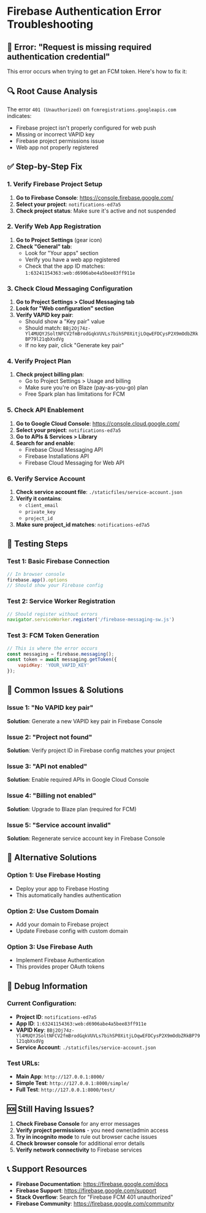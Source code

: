 # Firebase Authentication Error Troubleshooting

## 🚨 Error: "Request is missing required authentication credential"

This error occurs when trying to get an FCM token. Here's how to fix it:

## 🔍 Root Cause Analysis

The error `401 (Unauthorized)` on `fcmregistrations.googleapis.com` indicates:
- Firebase project isn't properly configured for web push
- Missing or incorrect VAPID key
- Firebase project permissions issue
- Web app not properly registered

## ✅ Step-by-Step Fix

### 1. Verify Firebase Project Setup

1. **Go to Firebase Console**: https://console.firebase.google.com/
2. **Select your project**: `notifications-ed7a5`
3. **Check project status**: Make sure it's active and not suspended

### 2. Verify Web App Registration

1. **Go to Project Settings** (gear icon)
2. **Check "General" tab**:
   - Look for "Your apps" section
   - Verify you have a web app registered
   - Check that the app ID matches: `1:63241154363:web:d6906abe4a5bee83ff911e`

### 3. Check Cloud Messaging Configuration

1. **Go to Project Settings > Cloud Messaging tab**
2. **Look for "Web configuration" section**
3. **Verify VAPID key pair**:
   - Should show a "Key pair" value
   - Should match: `BBj2Oj74z-Yl4MUQYJSoltNFCV2fmBrodGqkVUVLs7bihSP0XitjLOqwEFDCysP2X9mOdbZRkBP79l21qbXsdVg`
   - If no key pair, click "Generate key pair"

### 4. Verify Project Plan

1. **Check project billing plan**:
   - Go to Project Settings > Usage and billing
   - Make sure you're on Blaze (pay-as-you-go) plan
   - Free Spark plan has limitations for FCM

### 5. Check API Enablement

1. **Go to Google Cloud Console**: https://console.cloud.google.com/
2. **Select your project**: `notifications-ed7a5`
3. **Go to APIs & Services > Library**
4. **Search for and enable**:
   - Firebase Cloud Messaging API
   - Firebase Installations API
   - Firebase Cloud Messaging for Web API

### 6. Verify Service Account

1. **Check service account file**: `./staticfiles/service-account.json`
2. **Verify it contains**:
   - `client_email`
   - `private_key`
   - `project_id`
3. **Make sure project_id matches**: `notifications-ed7a5`

## 🧪 Testing Steps

### Test 1: Basic Firebase Connection
```javascript
// In browser console
firebase.app().options
// Should show your Firebase config
```

### Test 2: Service Worker Registration
```javascript
// Should register without errors
navigator.serviceWorker.register('/firebase-messaging-sw.js')
```

### Test 3: FCM Token Generation
```javascript
// This is where the error occurs
const messaging = firebase.messaging();
const token = await messaging.getToken({
    vapidKey: 'YOUR_VAPID_KEY'
});
```

## 🚨 Common Issues & Solutions

### Issue 1: "No VAPID key pair"
**Solution**: Generate a new VAPID key pair in Firebase Console

### Issue 2: "Project not found"
**Solution**: Verify project ID in Firebase config matches your project

### Issue 3: "API not enabled"
**Solution**: Enable required APIs in Google Cloud Console

### Issue 4: "Billing not enabled"
**Solution**: Upgrade to Blaze plan (required for FCM)

### Issue 5: "Service account invalid"
**Solution**: Regenerate service account key in Firebase Console

## 🔧 Alternative Solutions

### Option 1: Use Firebase Hosting
- Deploy your app to Firebase Hosting
- This automatically handles authentication

### Option 2: Use Custom Domain
- Add your domain to Firebase project
- Update Firebase config with custom domain

### Option 3: Use Firebase Auth
- Implement Firebase Authentication
- This provides proper OAuth tokens

## 📱 Debug Information

### Current Configuration:
- **Project ID**: `notifications-ed7a5`
- **App ID**: `1:63241154363:web:d6906abe4a5bee83ff911e`
- **VAPID Key**: `BBj2Oj74z-Yl4MUQYJSoltNFCV2fmBrodGqkVUVLs7bihSP0XitjLOqwEFDCysP2X9mOdbZRkBP79l21qbXsdVg`
- **Service Account**: `./staticfiles/service-account.json`

### Test URLs:
- **Main App**: `http://127.0.0.1:8000/`
- **Simple Test**: `http://127.0.0.1:8000/simple/`
- **Full Test**: `http://127.0.0.1:8000/test/`

## 🆘 Still Having Issues?

1. **Check Firebase Console** for any error messages
2. **Verify project permissions** - you need owner/admin access
3. **Try in incognito mode** to rule out browser cache issues
4. **Check browser console** for additional error details
5. **Verify network connectivity** to Firebase services

## 📞 Support Resources

- **Firebase Documentation**: https://firebase.google.com/docs
- **Firebase Support**: https://firebase.google.com/support
- **Stack Overflow**: Search for "Firebase FCM 401 unauthorized"
- **Firebase Community**: https://firebase.google.com/community
